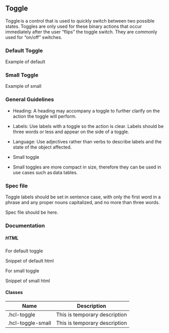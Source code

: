 ## Toggle

Toggle is a control that is used to quickly switch between two possible states. Toggles are only used for these binary actions that occur immediately after the user “flips” the toggle switch. They are commonly used for “on/off” switches.

### Default Toggle

Example of default

### Small Toggle

Example of small 

### General Guidelines

- Heading: A heading may accompany a toggle to further clarify on the action the toggle will perform.

- Labels: Use labels with a toggle so the action is clear. Labels should be three words or less and appear on the side of a toggle.

- Language: Use adjectives rather than verbs to describe labels and the state of the object affected.

- Small toggle

- Small toggles are more compact in size, therefore they can be used in use cases such as data tables.

### Spec file

Toggle labels should be set in sentence case, with only the first word in a phrase and any proper nouns capitalized, and no more than three words.

Spec file should be here.

### Documentation

##### HTML

For default toggle

Snippet of default html

For small toggle

Snippet of small html

#### Classes

| Name              | Description                   |
| ----------------- | ----------------------------- |
| .hcl-toggle       | This is temporary description |
| .hcl-toggle-small | This is temporary description |